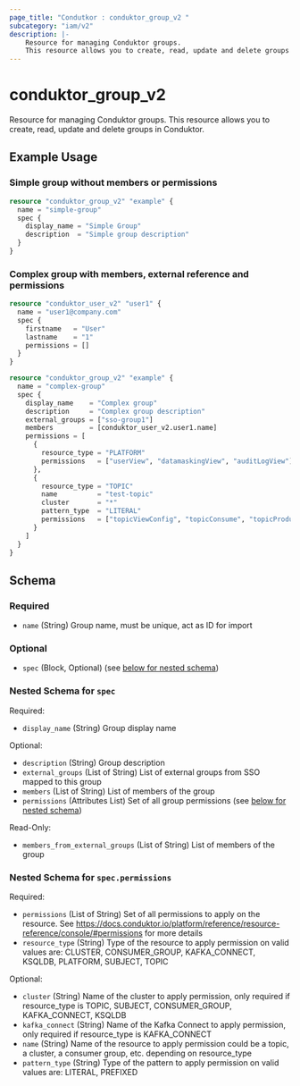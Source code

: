 ```yaml
---
page_title: "Condutkor : conduktor_group_v2 "
subcategory: "iam/v2"
description: |-
    Resource for managing Conduktor groups.
    This resource allows you to create, read, update and delete groups in Conduktor.
---
```


# conduktor_group_v2

Resource for managing Conduktor groups.
This resource allows you to create, read, update and delete groups in Conduktor.

## Example Usage

### Simple group without members or permissions
```terraform
resource "conduktor_group_v2" "example" {
  name = "simple-group"
  spec {
    display_name = "Simple Group"
    description  = "Simple group description"
  }
}
```

### Complex group with members, external reference and permissions
```terraform
resource "conduktor_user_v2" "user1" {
  name = "user1@company.com"
  spec {
    firstname   = "User"
    lastname    = "1"
    permissions = []
  }
}

resource "conduktor_group_v2" "example" {
  name = "complex-group"
  spec {
    display_name    = "Complex group"
    description     = "Complex group description"
    external_groups = ["sso-group1"]
    members         = [conduktor_user_v2.user1.name]
    permissions = [
      {
        resource_type = "PLATFORM"
        permissions   = ["userView", "datamaskingView", "auditLogView"]
      },
      {
        resource_type = "TOPIC"
        name          = "test-topic"
        cluster       = "*"
        pattern_type  = "LITERAL"
        permissions   = ["topicViewConfig", "topicConsume", "topicProduce"]
      }
    ]
  }
}
```


<!-- schema generated by tfplugindocs -->
## Schema

### Required

- `name` (String) Group name, must be unique, act as ID for import

### Optional

- `spec` (Block, Optional) (see [below for nested schema](#nestedblock--spec))

<a id="nestedblock--spec"></a>
### Nested Schema for `spec`

Required:

- `display_name` (String) Group display name

Optional:

- `description` (String) Group description
- `external_groups` (List of String) List of external groups from SSO mapped to this group
- `members` (List of String) List of members of the group
- `permissions` (Attributes List) Set of all group permissions (see [below for nested schema](#nestedatt--spec--permissions))

Read-Only:

- `members_from_external_groups` (List of String) List of members of the group

<a id="nestedatt--spec--permissions"></a>
### Nested Schema for `spec.permissions`

Required:

- `permissions` (List of String) Set of all permissions to apply on the resource. See https://docs.conduktor.io/platform/reference/resource-reference/console/#permissions for more details
- `resource_type` (String) Type of the resource to apply permission on valid values are: CLUSTER, CONSUMER_GROUP, KAFKA_CONNECT, KSQLDB, PLATFORM, SUBJECT, TOPIC

Optional:

- `cluster` (String) Name of the cluster to apply permission, only required if resource_type is TOPIC, SUBJECT, CONSUMER_GROUP, KAFKA_CONNECT, KSQLDB
- `kafka_connect` (String) Name of the Kafka Connect to apply permission, only required if resource_type is KAFKA_CONNECT
- `name` (String) Name of the resource to apply permission could be a topic, a cluster, a consumer group, etc. depending on resource_type
- `pattern_type` (String) Type of the pattern to apply permission on valid values are: LITERAL, PREFIXED




